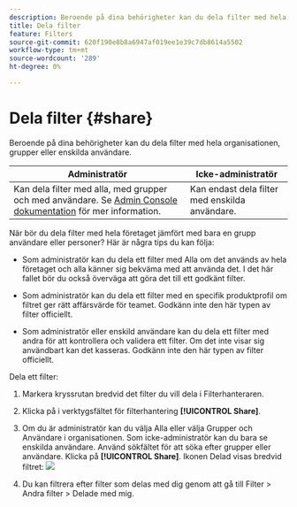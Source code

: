 ```yaml
---
description: Beroende på dina behörigheter kan du dela filter med hela organisationen, grupper eller enskilda användare.
title: Dela filter
feature: Filters
source-git-commit: 620f190e8b8a6947af019ee1e39c7db8614a5502
workflow-type: tm+mt
source-wordcount: '289'
ht-degree: 0%

---
```


# Dela filter {#share}

Beroende på dina behörigheter kan du dela filter med hela organisationen, grupper eller enskilda användare.

| Administratör | Icke-administratör |
|---|---|
| Kan dela filter med alla, med grupper och med användare. Se [Admin Console dokumentation](https://helpx.adobe.com/enterprise/using/manage-products-and-profiles.html) för mer information. | Kan endast dela filter med enskilda användare. |

När bör du dela filter med hela företaget jämfört med bara en grupp användare eller personer? Här är några tips du kan följa:

* Som administratör kan du dela ett filter med Alla om det används av hela företaget och alla känner sig bekväma med att använda det. I det här fallet bör du också överväga att göra det till ett godkänt filter.

* Som administratör kan du dela ett filter med en specifik produktprofil om filtret ger rätt affärsvärde för teamet. Godkänn inte den här typen av filter officiellt.

* Som administratör eller enskild användare kan du dela ett filter med andra för att kontrollera och validera ett filter. Om det inte visar sig användbart kan det kasseras. Godkänn inte den här typen av filter officiellt.

Dela ett filter:

1. Markera kryssrutan bredvid det filter du vill dela i Filterhanteraren.

1. Klicka på i verktygsfältet för filterhantering **[!UICONTROL Share]**.

1. Om du är administratör kan du välja Alla eller välja Grupper och Användare i organisationen. Som icke-administratör kan du bara se enskilda användare. Använd sökfältet för att söka efter grupper eller användare. Klicka på **[!UICONTROL Share]**. Ikonen Delad visas bredvid filtret: ![](https://spectrum.adobe.com/static/icons/workflow_18/Smock_Share_18_N.svg)

1. Du kan filtrera efter filter som delas med dig genom att gå till Filter > Andra filter > Delade med mig.